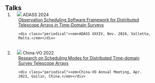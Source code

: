 <h2 id="Talks" style="margin: 2px 0px -15px;">Talks</h2>

<div class="publications">
<ol class="bibliography">

<li>
<div class="pub-row">

  <div class="col-sm-3 abbr" style="position: relative;padding-right: 15px;padding-left: 15px;">
    <img src="assets/img/guilin.jpg" class="teaser img-fluid z-depth-1">
    <abbr class="badge">ADASS 2024</abbr>
  </div>

  <div class="col-sm-9" style="position: relative;padding-right: 15px;padding-left: 20px;">
    <div class="title"><a href="https://www.um.edu.mt/events/adass2024/" target="_blank">Observation Scheduling Software Framework for Distributed Telescope Arrays in Time-Domain Surveys</a></div>
   
    <div class="periodical"><em>ADASS XXXIV, Nov. 2024, Valletta, Malta.</em></div>
  </div>
</div>
</li>

<br>

<li>
<div class="pub-row">

  <div class="col-sm-3 abbr" style="position: relative;padding-right: 15px;padding-left: 15px;">
    <img src="assets/img/guilin.jpg" class="teaser img-fluid z-depth-1">
    <abbr class="badge">China-VO 2022</abbr>
  </div>

  <div class="col-sm-9" style="position: relative;padding-right: 15px;padding-left: 20px;">
    <div class="title"><a href="https://nadc.china-vo.org/events/cvo2022/" target="_blank">Research on Scheduling Modes for Distributed Time-domain Survey Telescope Arrays</a></div>
   
    <div class="periodical"><em>China-VO Annual Meeting, Apr. 2023, Guilin, China.</em></div>
  </div>
</div>
</li>
 
  

</ol>
</div>
